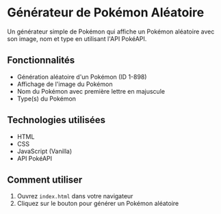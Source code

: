 # Générateur de Pokémon Aléatoire

Un générateur simple de Pokémon qui affiche un Pokémon aléatoire avec son image, nom et type en utilisant l'API PokéAPI.

## Fonctionnalités

- Génération aléatoire d'un Pokémon (ID 1-898)
- Affichage de l'image du Pokémon
- Nom du Pokémon avec première lettre en majuscule
- Type(s) du Pokémon

## Technologies utilisées

- HTML
- CSS
- JavaScript (Vanilla)
- API PokéAPI

## Comment utiliser

1. Ouvrez `index.html` dans votre navigateur
2. Cliquez sur le bouton pour générer un Pokémon aléatoire